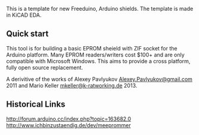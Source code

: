 This is a template for new Freeduino, Arduino shields. 
The template is made in KiCAD EDA.

Quick start
-----------
This tool is for building a basic EPROM sheield with ZIF socket for the Arduino
platform.  Many EPROM readers/writers cost $100+ and are only compatible with
Microsoft Windows.  This aims to provide a cross platform, fully open source
replacement.

A derivitive of the works of Alexey Pavlyukov <Alexey.Pavlyukov@gmail.com> 2011
and Mario Keller <mkeller@k-ratworking.de> 2013.


Historical Links
----------------
http://forum.arduino.cc/index.php?topic=163682.0
http://www.ichbinzustaendig.de/dev/meeprommer
